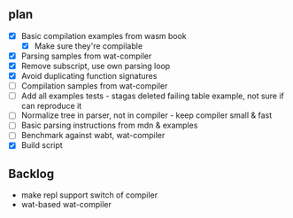 
## plan

* [x] Basic compilation examples from wasm book
  * [x] Make sure they're compilable
* [x] Parsing samples from wat-compiler
* [x] Remove subscript, use own parsing loop
* [x] Avoid duplicating function signatures
* [ ] Compilation samples from wat-compiler
* [ ] Add all examples tests - stagas deleted failing table example, not sure if can reproduce it
* [ ] Normalize tree in parser, not in compiler - keep compiler small & fast
* [ ] Basic parsing instructions from mdn & examples
* [ ] Benchmark against wabt, wat-compiler
* [x] Build script

## Backlog

* make repl support switch of compiler
* wat-based wat-compiler
